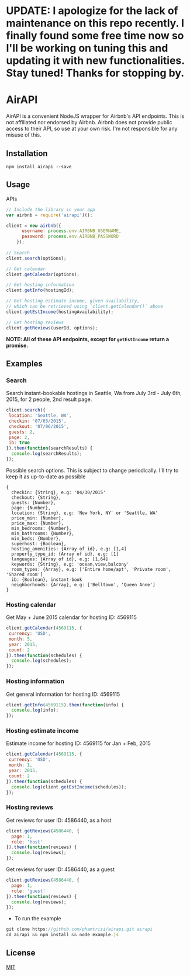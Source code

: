 UPDATE: I apologize for the lack of maintenance on this repo recently. I finally found some free time now so I'll be working on tuning this and updating it with new functionalities. Stay tuned! Thanks for stopping by.
==============

AirAPI
==============

AirAPI is a convenient NodeJS wrapper for Airbnb's API endpoints.
This is not affiliated nor endorsed by Airbnb.
Airbnb does not provide public access to their API, so use at your own risk. 
I'm not responsible for any misuse of this.

## Installation

```
npm install airapi --save
```
## Usage

APIs

```javascript
// Include the library in your app
var airbnb = require('airapi')();

client = new airbnb({
      username: process.env.AIRBNB_USERNAME,
      password: process.env.AIRBNB_PASSWORD
    });
	
// Search
client.search(options);

// Get calendar
client.getCalendar(options);

// Get hosting information
client.getInfo(hostingId);

// Get hosting estimate income, given availability, 
// which can be retrieved using `client.getCalendar()` above
client.getEstIncome(hostingAvailability);

// Get hosting reviews
client.getReviews(userId, options);
```

**NOTE: All of these API endpoints, except for `getEstIncome` return a promise.**

## Examples

### Search

Search instant-bookable hostings in Seattle, Wa from July 3rd - July 6th, 2015, for 2 people, 2nd result page.
```javascript
client.search({
 location: 'Seattle, WA',
 checkin: '07/03/2015',
 checkout: '07/06/2015',
 guests: 2,
 page: 2,
 ib: true
}).then(function(searchResults) {
  console.log(searchResults);
});
```

Possible search options. This is subject to change periodically. I'll try to keep it as up-to-date as possible 
```
{
  checkin: {String}, e.g: '04/30/2015'
  checkout: {String},
  guests: {Number},
  page: {Number},
  location: {String}, e.g: 'New York, NY' or 'Seattle, WA'
  price_min: {Number},
  price_max: {Number},
  min_bedrooms: {Number},
  min_bathrooms: {Number},
  min_beds: {Number},
  superhost: {Boolean},
  hosting_amenities: {Array of id}, e.g: [1,4]
  property_type_id: {Array of id}, e.g: [1]
  languages: {Array of id}, e.g: [1,64]
  keywords: {String}, e.g: 'ocean,view,balcony'
  room_types: {Array}, e.g: ['Entire home/apt', 'Private room', 'Shared room']
  ib: {Boolean}, instant-book
  neighborhoods: {Array}, e.g: ['Belltown', 'Queen Anne']
}
```

### Hosting calendar

Get May + June 2015 calendar for hosting ID: 4569115
```javascript
client.getCalendar(4569115, {
 currency: 'USD',
 month: 5,
 year: 2015,
 count: 2
}).then(function(schedules) {
  console.log(schedules);
});
```

### Hosting information

Get general information for hosting ID: 4569115
```javascript
client.getInfo(4569115).then(function(info) {
  console.log(info);
});
```

### Hosting estimate income

Estimate income for hosting ID: 4569115 for Jan + Feb, 2015
```javascript
client.getCalendar(4569115, {
 currency: 'USD',
 month: 1,
 year: 2015,
 count: 2
}).then(function(schedules) {
  console.log(client.getEstIncome(schedules));
});
```

### Hosting reviews

Get reviews for user ID: 4586440, as a host
```javascript
client.getReviews(4586440, {
  page: 1,
  role: 'host'
}).then(function(reviews) {
  console.log(reviews);
});
```

Get reviews for user ID: 4586440, as a guest
```javascript
client.getReviews(4586440, {
  page: 1,
  role: 'guest'
}).then(function(reviews) {
  console.log(reviews);
});
```

- To run the example
```javascript
git clone https://github.com/phamtrisi/airapi.git airapi
cd airapi && npm install && node example.js
```

## License
[MIT](./LICENSE)
